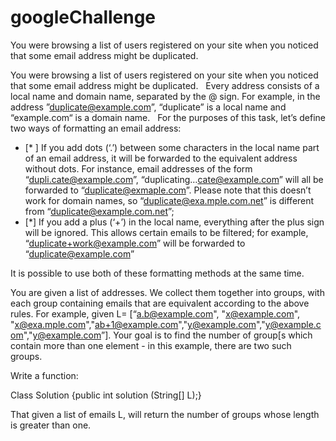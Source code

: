 # googleChallenge
You were browsing a list of users registered on your site when you noticed that some email address might be duplicated. 

You were browsing a list of users registered on your site when you noticed that some email address might be duplicated.   Every address consists of a local name and domain name, separated by the @ sign. For example, in the address ”duplicate@example.com”, “duplicate” is a local name and “example.com“ is a domain name.   For the purposes of this task, let’s define two ways of formatting an email address:

- [* ] If you add dots (‘.’) between some characters in the local name part of an email address, it will be forwarded to the equivalent address without dots. For instance, email addresses of the form “dupli.cate@example.com”, “duplicating…cate@example.com” will all be forwarded to “duplicate@exmaple.com”. Please note that this doesn’t work for domain names, so “duplicate@exa.mple.com.net” is different from “duplicate@example.com.net”;
- [*] If you add a plus (‘+’) in the local name, everything after the plus sign will be ignored. This allows certain emails to be filtered; for example, “duplicate+work@example.com” will be forwarded to “duplicate@example.com”

It is possible to use both of these formatting methods at the same time.

You are given a list of addresses. We collect them together into groups, with each group containing emails that are equivalent according to the above rules. For example, given  L= [“a.b@example.com", "x@example.com", "x@exa.mple.com","ab+1@example.com","y@example.com","y@example.com","y@example.com”]. Your goal is to find the number of group[s which contain more than one element - in this example, there are two such groups.

Write a function: 

Class Solution {public int solution (String[] L);}

That given a list of emails L, will return the number of groups whose length is greater than one. 

